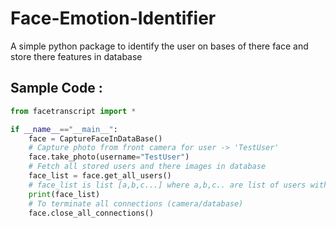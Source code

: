 # Face-Emotion-Identifier
A simple python package to identify the user on bases of there face and store there features in database

## Sample Code : 
```py
from facetranscript import *

if __name__=="__main__":
    face = CaptureFaceInDataBase()
    # Capture photo from front camera for user -> 'TestUser'
    face.take_photo(username="TestUser")
    # Fetch all stored users and there images in database 
    face_list = face.get_all_users()
    # face_list is list [a,b,c...] where a,b,c.. are list of users with there images(Bytes)
    print(face_list)
    # To terminate all connections (camera/database)
    face.close_all_connections()
```